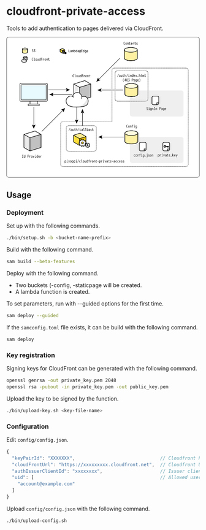 # cloudfront-private-access

Tools to add authentication to pages delivered via CloudFront.

![system](./doc/images/system.png)

## Usage

### Deployment

Set up with the following commands.

```sh
./bin/setup.sh -b <bucket-name-prefix>
```

Build with the following command.

```sh
sam build --beta-features
```

Deploy with the following command.

- Two buckets (<bucket-name-prefix>-config, <bucket-name-prefix>-staticpage will be created.
- A lambda function is created.

 To set parameters, run with --guided options for the first time.

```sh
sam deploy --guided
```

If the `samconfig.toml` file exists, it can be build with the following command.

```sh
sam deploy
```

### Key registration

Signing keys for CloudFront can be generated with the following command.

```sh
openssl genrsa -out private_key.pem 2048
openssl rsa -pubout -in private_key.pem -out public_key.pem
```

Upload the key to be signed by the function.

```sh
./bin/upload-key.sh <key-file-name>
```

### Configuration

Edit `config/config.json`.

```js
{
  "keyPairId": "XXXXXXX",                               // Cloudfront Public Key Id
  "cloudFrontUrl": "https://xxxxxxxxx.cloudfront.net",  // Cloudfront URL
  "authIssuerClientId": "xxxxxxxx",                     // Issuer client id
  "uid": [                                              // Allowed user IDs
    "account@example.com"
  ]
}
```

Upload `config/config.json` with the following command.

```sh
./bin/upload-config.sh
```
